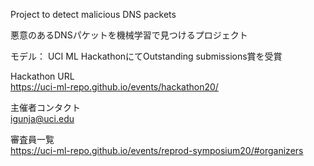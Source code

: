 Project to detect malicious DNS packets

悪意のあるDNSパケットを機械学習で見つけるプロジェクト

モデル：
UCI ML HackathonにてOutstanding submissions賞を受賞

Hackathon URL <br>
https://uci-ml-repo.github.io/events/hackathon20/

主催者コンタクト <br>
igunja@uci.edu <br>

審査員一覧 <br>
https://uci-ml-repo.github.io/events/reprod-symposium20/#organizers


